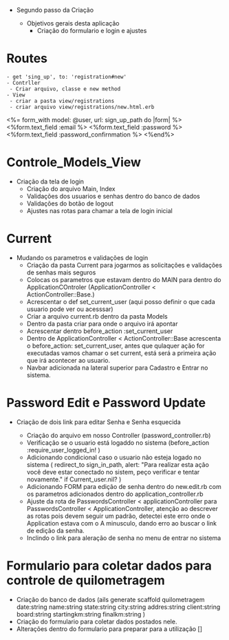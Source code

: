 - Segundo passo da Criação 

    - Objetivos gerais desta aplicação
      - Criação do formulario e login e ajustes 
# Routes
    - get 'sing_up', to: 'registration#new'   
    - Contrller 
     - Criar arquivo, classe e new method
    - View
     - criar a pasta view/registrations
     - criar arquivo view/registrations/new.html.erb

<%= form_with model: @user, url: sign_up_path do |form| %> 
    <%form.text_field :email %>
    <%form.text_field :password %>
        <%form.text_field :password_confirnmation %>
    <%end%>
# Controle_Models_View

- Criação da tela de login
    - Criação do arquivo Main, Index
    - Validações dos usuarios e senhas dentro do banco de dados
    - Validações do botão de logout 
    - Ajustes nas rotas para chamar a tela de login inicial
# Current

- Mudando os parametros e validações de login 
    -  Criação da pasta Current para jogarmos as solicitações e validações de senhas mais seguros 
    -  Colocas os parametros que estavam dentro do MAIN para dentro do ApplicationCOntroler (ApplicationController < ActionController::Base.)
    - Acrescentar o def set_current_user (aqui posso definir o que cada usuario pode ver ou acesssar)
    - Criar a arquivo current.rb dentro da pasta Models
    - Dentro da pasta criar para onde o arquivo irá apontar 
    - Acrescentar dentro  before_action :set_current_user
    - Dentro de ApplicationController < ActionController::Base acrescenta o before_action: set_current_user, antes que qulaquer ação for executadas vamos chamar o set current, está será a primeira ação que irá acontecer ao usuario.
    - Navbar adicionada na lateral superior para Cadastro e Entrar no sistema.

# Password Edit e Password Update
- Criação de dois link para editar Senha e Senha esquecida

    - Criação do arquivo em nosso Controller (password_controller.rb)
    - Verificação se o usuario está logaddo no sistema (before_action :require_user_logged_in!
)
    - Adicionando condicional caso o usuario não esteja logado no sistema (    redirect_to sign_in_path, alert: "Para realizar esta ação você deve estar conectado no sistem, peço verificar e tentar novamente." if Current_user.nil?
    )
    - Adicionando FORM para edição de senha dentro do new.edit.rb com os parametros adicionados dentro do application_controller.rb
    - Ajuste da rota de PasswordsController < applicationController para PasswordsController < ApplicationController, atenção ao descrever as rotas pois devem seguir um padrão, detectei este erro onde o Application estava com o A minusculo, dando erro ao buscar o link de edição da senha.
    - Inclindo o link para aleração de senha no menu de entrar no sistema
# Formulario para coletar dados para controle de quilometragem

- Criação do banco de dados (ails generate scaffold quilometragem date:string  name:string state:string city:string addres:string client:string board:string startingkm:string finalkm:string )
- Criação do formulario para coletar dados postados nele.
- Alterações dentro do formulario para preparar para a utilização []



    

